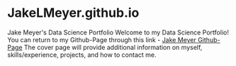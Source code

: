 # JakeLMeyer.github.io
Jake Meyer's Data Science Portfolio
Welcome to my Data Science Portfolio!
You can return to my Github-Page through this link - [Jake Meyer Github-Page](https://jakelmeyer.github.io) 
The cover page will provide additional information on myself, skills/experience, projects, and how to contact me.